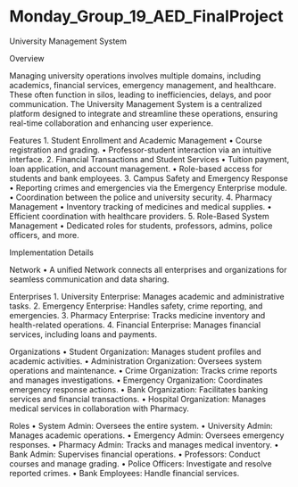 # Monday_Group_19_AED_FinalProject

University Management System


Overview

Managing university operations involves multiple domains, including academics, financial services, emergency management, and healthcare. These often function in silos, leading to inefficiencies, delays, and poor communication. The University Management System is a centralized platform designed to integrate and streamline these operations, ensuring real-time collaboration and enhancing user experience.


Features
	1.	Student Enrollment and Academic Management
	•	Course registration and grading.
	•	Professor-student interaction via an intuitive interface.
	2.	Financial Transactions and Student Services
	•	Tuition payment, loan application, and account management.
	•	Role-based access for students and bank employees.
	3.	Campus Safety and Emergency Response
	•	Reporting crimes and emergencies via the Emergency Enterprise module.
	•	Coordination between the police and university security.
	4.	Pharmacy Management
	•	Inventory tracking of medicines and medical supplies.
	•	Efficient coordination with healthcare providers.
	5.	Role-Based System Management
	•	Dedicated roles for students, professors, admins, police officers, and more.


Implementation Details

Network
	•	A unified Network connects all enterprises and organizations for seamless communication and data sharing.

Enterprises
	1.	University Enterprise: Manages academic and administrative tasks.
	2.	Emergency Enterprise: Handles safety, crime reporting, and emergencies.
	3.	Pharmacy Enterprise: Tracks medicine inventory and health-related operations.
	4.	Financial Enterprise: Manages financial services, including loans and payments.

Organizations
	•	Student Organization: Manages student profiles and academic activities.
	•	Administration Organization: Oversees system operations and maintenance.
	•	Crime Organization: Tracks crime reports and manages investigations.
	•	Emergency Organization: Coordinates emergency response actions.
	•	Bank Organization: Facilitates banking services and financial transactions.
	•	Hospital Organization: Manages medical services in collaboration with Pharmacy.

Roles
	•	System Admin: Oversees the entire system.
	•	University Admin: Manages academic operations.
	•	Emergency Admin: Oversees emergency responses.
	•	Pharmacy Admin: Tracks and manages medical inventory.
	•	Bank Admin: Supervises financial operations.
	•	Professors: Conduct courses and manage grading.
	•	Police Officers: Investigate and resolve reported crimes.
	•	Bank Employees: Handle financial services.